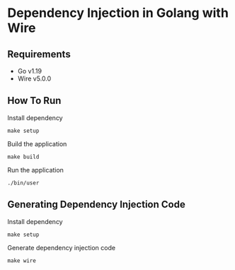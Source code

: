 # Dependency Injection in Golang with Wire

## Requirements

- Go v1.19
- Wire v5.0.0
  
## How To Run

Install dependency
  
```
make setup
```

Build the application
  
```
make build
```

Run the application
  
```
./bin/user
```

## Generating Dependency Injection Code

Install dependency
  
```
make setup
```

Generate dependency injection code
  
```
make wire
```